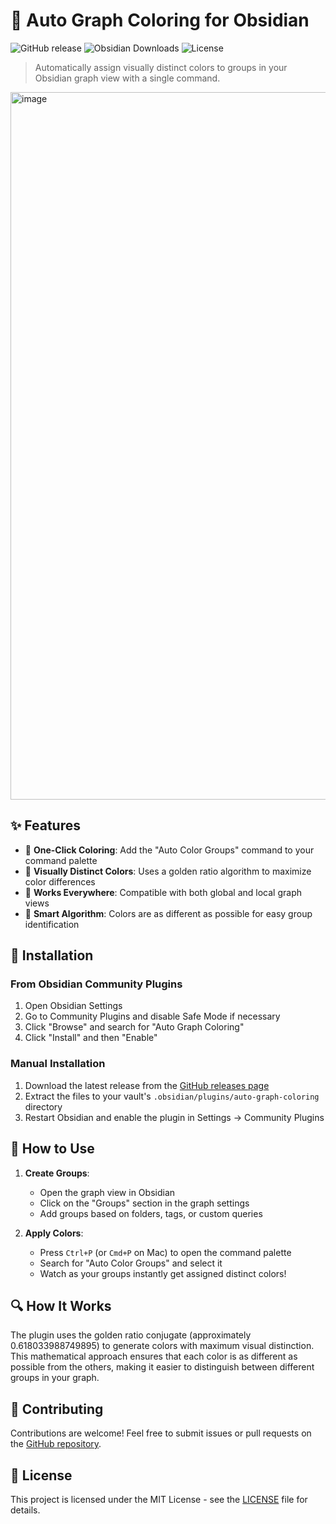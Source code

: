 # 🎨 Auto Graph Coloring for Obsidian

![GitHub release](https://img.shields.io/github/v/release/Xallt/auto-graph-coloring)
![Obsidian Downloads](https://img.shields.io/badge/dynamic/json?logo=obsidian&color=%23483699&label=downloads&query=%24%5B%22auto-graph-coloring%22%5D.downloads&url=https%3A%2F%2Fraw.githubusercontent.com%2Fobsidianmd%2Fobsidian-releases%2Fmaster%2Fcommunity-plugin-stats.json)
![License](https://img.shields.io/github/license/Xallt/auto-graph-coloring)

> Automatically assign visually distinct colors to groups in your Obsidian graph view with a single command.

<img width="1132" alt="image" src="https://github.com/user-attachments/assets/097d3fe1-10c8-4d33-81a1-402a0c8383cb" />


## ✨ Features

- 🎯 **One-Click Coloring**: Add the "Auto Color Groups" command to your command palette
- 🌈 **Visually Distinct Colors**: Uses a golden ratio algorithm to maximize color differences
- 🔄 **Works Everywhere**: Compatible with both global and local graph views
- 🧠 **Smart Algorithm**: Colors are as different as possible for easy group identification

## 🚀 Installation

### From Obsidian Community Plugins

1. Open Obsidian Settings
2. Go to Community Plugins and disable Safe Mode if necessary
3. Click "Browse" and search for "Auto Graph Coloring"
4. Click "Install" and then "Enable"

### Manual Installation

1. Download the latest release from the [GitHub releases page](https://github.com/Xallt/auto-graph-coloring/releases/latest)
2. Extract the files to your vault's `.obsidian/plugins/auto-graph-coloring` directory
3. Restart Obsidian and enable the plugin in Settings → Community Plugins

## 📖 How to Use

1. **Create Groups**: 
   - Open the graph view in Obsidian
   - Click on the "Groups" section in the graph settings
   - Add groups based on folders, tags, or custom queries

2. **Apply Colors**:
   - Press `Ctrl+P` (or `Cmd+P` on Mac) to open the command palette
   - Search for "Auto Color Groups" and select it
   - Watch as your groups instantly get assigned distinct colors!

## 🔍 How It Works

The plugin uses the golden ratio conjugate (approximately 0.618033988749895) to generate colors with maximum visual distinction. This mathematical approach ensures that each color is as different as possible from the others, making it easier to distinguish between different groups in your graph.

## 🤝 Contributing

Contributions are welcome! Feel free to submit issues or pull requests on the [GitHub repository](https://github.com/Xallt/auto-graph-coloring).

## 📄 License

This project is licensed under the MIT License - see the [LICENSE](LICENSE) file for details.
